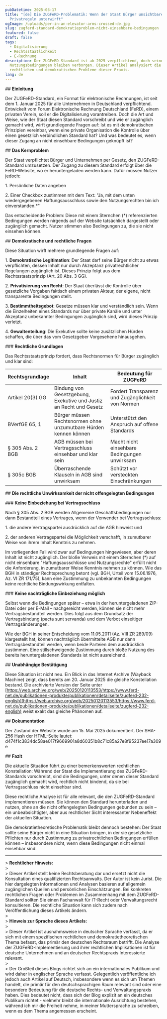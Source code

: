```yaml
---
pubDatetime: 2025-03-17
title: "[de] Die ZUGFeRD-Problematik: Wenn der Staat Bürger unsichtbaren
  Privatregeln unterwirft"
ogImage: /uploads/per-in-an-elevator-arms-crossed-de.jpg
slug: zugferd-standard-demokratieproblem-nicht-einsehbare-bedingungen
featured: false
draft: false
tags:
  - Digitalisierung
  - Rechtsstaatlichkeit
  - E-Rechnung
description: Der ZUGFeRD-Standard ist ab 2025 verpflichtend, doch seine
  Nutzungsbedingungen bleiben verborgen. Dieser Artikel analysiert die
  rechtlichen und demokratischen Probleme dieser Praxis.
lang: de
---
```

\## **Einleitung**

Der ZUGFeRD-Standard, ein Format für elektronische Rechnungen, ist seit dem 1. Januar 2025 für alle Unternehmen in Deutschland verpflichtend. Entwickelt vom Forum Elektronische Rechnung Deutschland (FeRD), einem privaten Verein, soll er die Digitalisierung vorantreiben. Doch die Art und Weise, wie der Staat diesen Standard vorschreibt und wie er zugänglich gemacht wird, wirft grundlegende Fragen auf: Ist es mit demokratischen Prinzipien vereinbar, wenn eine private Organisation die Kontrolle über einen gesetzlich verbindlichen Standard hat? Und was bedeutet es, wenn dieser Zugang an nicht einsehbare Bedingungen geknüpft ist?

\## **Das Kernproblem**

Der Staat verpflichtet Bürger und Unternehmen per Gesetz, den ZUGFeRD-Standard umzusetzen. Der Zugang zu diesem Standard erfolgt über die FeRD-Website, wo er heruntergeladen werden kann. Dafür müssen Nutzer jedoch:

1\. Persönliche Daten angeben

2\. Einer Checkbox zustimmen mit dem Text: "Ja, mit dem unten wiedergegebenen Haftungsausschluss sowie den Nutzungsrechten bin ich einverstanden.\*"

Das entscheidende Problem: Diese mit einem Sternchen (\*) referenzierten Bedingungen werden nirgends auf der Website tatsächlich dargestellt oder zugänglich gemacht. Nutzer stimmen also Bedingungen zu, die sie nicht einsehen können.

\## **Demokratische und rechtliche Fragen**

Diese Situation wirft mehrere grundlegende Fragen auf:

1\. **Demokratische Legitimation**: Der Staat darf seine Bürger nicht zu etwas verpflichten, dessen Inhalt nur durch Akzeptanz privatrechtlicher Regelungen zugänglich ist. Dieses Prinzip folgt aus dem Rechtsstaatsprinzip (Art. 20 Abs. 3 GG).

2\. **Privatisierung von Recht**: Der Staat überlässt die Kontrolle über gesetzliche Vorgaben faktisch einem privaten Akteur, der eigene, nicht transparente Bedingungen stellt.

3\. **Bestimmtheitsgebot**: Gesetze müssen klar und verständlich sein. Wenn die Einzelheiten eines Standards nur über private Kanäle und unter Akzeptanz unbekannter Bedingungen zugänglich sind, wird dieses Prinzip verletzt.

4\. **Gewaltenteilung**: Die Exekutive sollte keine zusätzlichen Hürden schaffen, die über das vom Gesetzgeber Vorgesehene hinausgehen.

\### **Rechtliche Grundlagen**

Das Rechtsstaatsprinzip fordert, dass Rechtsnormen für Bürger zugänglich und klar sind:

| **Rechtsgrundlage** | **Inhalt** | **Bedeutung für ZUGFeRD** |
| --- | --- | --- |
| Artikel 20(3) GG | Bindung von Gesetzgebung, Exekutive und Justiz an Recht und Gesetz | Fordert Transparenz und Zugänglichkeit von Normen |
| BVerfGE 65, 1 | Bürger müssen Rechtsnormen ohne unzumutbare Hürden kennen können | Unterstützt den Anspruch auf offene Standards |
| § 305 Abs. 2 BGB | AGB müssen bei Vertragsschluss einsehbar und klar sein | Macht nicht einsehbare Bedingungen unwirksam |
| § 305c BGB | Überraschende Klauseln in AGB sind unwirksam | Schützt vor versteckten Einschränkungen |

\## **Die rechtliche Unwirksamkeit der nicht offengelegten Bedingungen**

\### **Keine Einbeziehung bei Vertragsschluss**

Nach § 305 Abs. 2 BGB werden Allgemeine Geschäftsbedingungen nur dann Bestandteil eines Vertrages, wenn der Verwender bei Vertragsschluss:

1\. die andere Vertragspartei ausdrücklich auf die AGB hinweist und

2\. der anderen Vertragspartei die Möglichkeit verschafft, in zumutbarer Weise von ihrem Inhalt Kenntnis zu nehmen.

Im vorliegenden Fall wird zwar auf Bedingungen hingewiesen, aber deren Inhalt ist nicht zugänglich. Der bloße Verweis mit einem Sternchen (\*) auf nicht einsehbare "Haftungsausschlüsse und Nutzungsrechte" erfüllt nicht die Anforderung, in zumutbarer Weise Kenntnis nehmen zu können. Wie das BGH in ständiger Rechtsprechung betont (vgl. BGH, Urteil vom 15.06.1976, Az. VI ZR 171/75), kann eine Zustimmung zu unbekannten Bedingungen keine rechtliche Bindungswirkung entfalten.

\### **Keine nachträgliche Einbeziehung möglich**

Selbst wenn die Bedingungen später – etwa in der heruntergeladenen ZIP-Datei oder per E-Mail – nachgereicht werden, können sie nicht mehr Vertragsbestandteil werden. Dies folgt aus dem Grundsatz der Vertragsbindung (pacta sunt servanda) und dem Verbot einseitiger Vertragsänderungen.

Wie der BGH in seiner Entscheidung vom 11.05.2011 (Az. VIII ZR 289/09) klargestellt hat, können nachträglich übermittelte AGB nur dann Vertragsbestandteil werden, wenn beide Parteien dem ausdrücklich zustimmen. Eine stillschweigende Zustimmung durch bloße Nutzung des bereits heruntergeladenen Standards ist nicht ausreichend.

\## **Unabhängige Bestätigung**

Diese Situation ist nicht neu. Ein Blick in das Internet Archive (Wayback Machine) zeigt, dass bereits am 20. Januar 2025 die gleiche Konstellation bestand. Die archivierte Version der Seite unter [https://web.archive.org/web/20250120113553/https://www.ferd-net.de/publikationen-produkte/publikationen/detailseite/zugferd-232-english](https://web.archive.org/web/20250120113553/https://www.ferd-net.de/publikationen-produkte/publikationen/detailseite/zugferd-232-english) weist exakt das gleiche Phänomen auf.

\## **Dokumentation**

Der Zustand der Website wurde am 15. Mai 2025 dokumentiert. Der SHA-256 Hash der HTML-Seite lautet: d474f1c3834dc58ae017f9669901a8d60351b8c71c85a27e8f95237ee17a309e

\## **Fazit**

Die aktuelle Situation führt zu einer bemerkenswerten rechtlichen Konstellation: Während der Staat die Implementierung des ZUGFeRD-Standards vorschreibt, sind die Bedingungen, unter denen dieser Standard zugänglich gemacht wird, rechtlich nicht bindend, da sie bei Vertragsschluss nicht einsehbar sind.

Diese rechtliche Analyse ist für alle relevant, die den ZUGFeRD-Standard implementieren müssen. Sie können den Standard herunterladen und nutzen, ohne an die nicht offengelegten Bedingungen gebunden zu sein – ein unbeabsichtigter, aber aus rechtlicher Sicht interessanter Nebeneffekt der aktuellen Situation.

Die demokratietheoretische Problematik bleibt dennoch bestehen: Der Staat sollte seine Bürger nicht in eine Situation bringen, in der sie gesetzliche Pflichten nur durch Zustimmung zu privatrechtlichen Bedingungen erfüllen können – insbesondere nicht, wenn diese Bedingungen nicht einmal einsehbar sind.

* * *

\> **Rechtlicher Hinweis:**  
\>  
\> Dieser Artikel stellt keine Rechtsberatung dar und ersetzt nicht die Konsultation eines qualifizierten Rechtsanwalts. Der Autor ist kein Jurist. Die hier dargelegten Informationen und Analysen basieren auf allgemein zugänglichen Quellen und persönlichen Einschätzungen. Bei konkreten rechtlichen Fragen oder Problemen im Zusammenhang mit dem ZUGFeRD-Standard sollten Sie einen Fachanwalt für IT-Recht oder Verwaltungsrecht konsultieren. Die rechtliche Situation kann sich zudem nach Veröffentlichung dieses Artikels ändern.  
\>  
\> **Hinweis zur Sprache dieses Artikels:**  
\>  
\> Dieser Artikel ist ausnahmsweise in deutscher Sprache verfasst, da er sich mit einem spezifischen rechtlichen und demokratietheoretischen Thema befasst, das primär den deutschen Rechtsraum betrifft. Die Analyse der ZUGFeRD-Implementierung und ihrer rechtlichen Implikationen ist für deutsche Unternehmen und an deutscher Rechtspraxis Interessierte relevant.  
\>  
\> Der Großteil dieses Blogs richtet sich an ein internationales Publikum und wird daher in englischer Sprache verfasst. Gelegentlich veröffentliche ich jedoch auch Artikel auf Deutsch, insbesondere wenn es sich um Themen handelt, die primär für den deutschsprachigen Raum relevant sind oder eine besondere Bedeutung für die deutsche Rechts- und Verwaltungspraxis haben. Dies bedeutet nicht, dass sich der Blog explizit an ein deutsches Publikum richtet - vielmehr bleibt die internationale Ausrichtung bestehen, während ich mir die Freiheit nehme, in meiner Muttersprache zu schreiben, wenn es dem Thema angemessen erscheint.